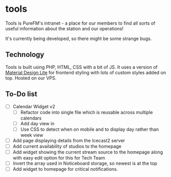 # tools

Tools is PureFM's intranet - a place for our members to find all sorts of useful information about the station and our operations!

It's currently being developed, so there might be some strange bugs.

## Technology
Tools is built using PHP, HTML, CSS with a bit of JS. It uses a version of [Material Design Lite](https://getmdl.io/) for frontend styling with lots of custom styles added on top. Hosted on our VPS.

## To-Do list
- [ ] Calendar Widget v2
  - [ ] Refactor code into single file which is reusable across multiple calendars
  - [ ] Add day view in
  - [ ] Use CSS to detect when on mobile and to display day rather than week view
- [ ] Add page displaying details from the Icecast2 server
- [ ] Add current availability of studios to the homepage
- [ ] Add widget showing the current stream source to the homepage along with easy edit option for this for Tech Team
- [ ] Invert the array used in Noticeboard storage, so newest is at the top
- [ ] Add widget to homepage for critical notifications. 